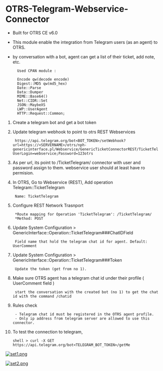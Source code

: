 # OTRS-Telegram-Webservice-Connector  
- Built for OTRS CE v6.0  
- This module enable the integration from Telegram users (as an agent) to OTRS.  
- by conversation with a bot, agent can get a list of their ticket, add note, etc.  

		Used CPAN module :
		
		Encode qw(decode encode)
		Digest::MD5 qw(md5_hex)
		Date::Parse
		Data::Dumper
		MIME::Base64()
		Net::CIDR::Set
		JSON::MaybeXS
		LWP::UserAgent
		HTTP::Request::Common; 
	

1. Create a telegram bot and get a bot token  

2. Update telegram webhook to point to otrs REST Webservices  
    
    	https://api.telegram.org/bot<BOT_TOKEN>/setWebhook?url=https://<SERVERNAME>/otrs/nph-genericinterface.pl/Webservice/GenericTicketConnectorREST/TicketTelegram/?UserLogin=webservice;Password=123otrs  

 
3. As per url, its point to /TicketTelegram/ connector with user and password assign to them. webservice user should at least have ro permision.  


4. In OTRS, Go to Webservice (REST), Add operation Telegram::TicketTelegram  
  
		Name: TicketTelegram  
  
5. Configure REST Network Trasnport  

		*Route mapping for Operation 'TicketTelegram': /TicketTelegram/  
		*Method: POST  


6. Update System Configuration > GenericInterface::Operation::TicketTelegram###ChatIDField  

		Field name that hold the telegram chat id for agent. Default: UserComment  


7. Update System Configuration > GenericInterface::Operation::TicketTelegram###Token  

		Update the token (get from no 1).  


8. Make sure OTRS agent has a telegram chat id under their profile ( UserComment field )  

		start the conversation with the created bot (no 1) to get the chat id with the command /chatid


9. Rules check  

		- Telegram chat id must be registered in the OTRS agent profile.
		- Only ip address from telegram server are allowed to use this connector.


10. To test the connection to telegram,

		shell > curl -X GET https://api.telegram.org/bot<TELEGRAM_BOT_TOKEN>/getMe   



[![set1.png](https://i.postimg.cc/J4tfmyW8/set1.png)](https://postimg.cc/nCbRGhzS)  

[![set2.png](https://i.postimg.cc/MGJNydfZ/set2.png)](https://postimg.cc/DS5xhQcR)  

